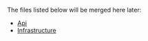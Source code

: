 The files listed below will be merged here later:
- [Api](./api.md)
- [Infrastructure](./infrastructure.md)